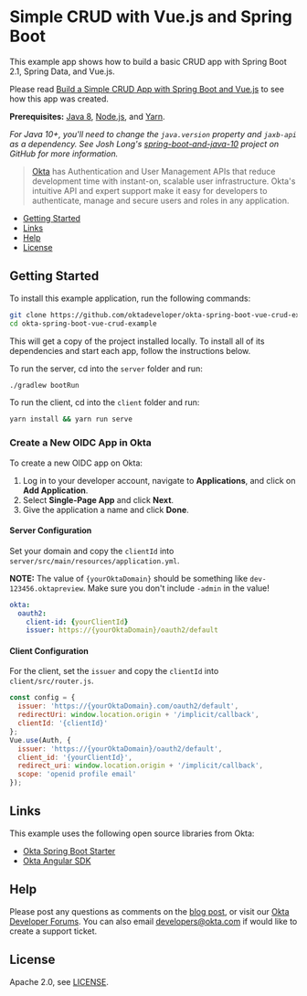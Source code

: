 # Simple CRUD with Vue.js and Spring Boot
 
This example app shows how to build a basic CRUD app with Spring Boot 2.1, Spring Data, and Vue.js.

Please read [Build a Simple CRUD App with Spring Boot and Vue.js](https://developer.okta.com/blog/2018/11/20/build-crud-spring-and-vue) to see how this app was created.

**Prerequisites:** [Java 8](http://www.oracle.com/technetwork/java/javase/downloads/jdk8-downloads-2133151.html), [Node.js](https://nodejs.org/), and [Yarn](https://yarnpkg.com/). 

_For Java 10+, you'll need to change the `java.version` property and `jaxb-api` as a dependency. See Josh Long's [spring-boot-and-java-10](https://github.com/joshlong/spring-boot-and-java-10) project on GitHub for more information._

> [Okta](https://developer.okta.com/) has Authentication and User Management APIs that reduce development time with instant-on, scalable user infrastructure. Okta's intuitive API and expert support make it easy for developers to authenticate, manage and secure users and roles in any application.

* [Getting Started](#getting-started)
* [Links](#links)
* [Help](#help)
* [License](#license)

## Getting Started

To install this example application, run the following commands:

```bash
git clone https://github.com/oktadeveloper/okta-spring-boot-vue-crud-example.git
cd okta-spring-boot-vue-crud-example
```

This will get a copy of the project installed locally. To install all of its dependencies and start each app, follow the instructions below.

To run the server, cd into the `server` folder and run:
 
```bash
./gradlew bootRun
```

To run the client, cd into the `client` folder and run:
 
```bash
yarn install && yarn run serve
```

### Create a New OIDC App in Okta

To create a new OIDC app on Okta:

1. Log in to your developer account, navigate to **Applications**, and click on **Add Application**.
3. Select **Single-Page App** and click **Next**. 
4. Give the application a name and click **Done**.

#### Server Configuration

Set your domain and copy the `clientId` into `server/src/main/resources/application.yml`. 

**NOTE:** The value of `{yourOktaDomain}` should be something like `dev-123456.oktapreview`. Make sure you don't include `-admin` in the value!

```yaml
okta:
  oauth2:
    client-id: {yourClientId}
    issuer: https://{yourOktaDomain}/oauth2/default
```

#### Client Configuration

For the client, set the `issuer` and copy the `clientId` into `client/src/router.js`.

```js
const config = {
  issuer: 'https://{yourOktaDomain}.com/oauth2/default',
  redirectUri: window.location.origin + '/implicit/callback',
  clientId: '{clientId}'
};
Vue.use(Auth, {  
  issuer: 'https://{yourOktaDomain}/oauth2/default',  
  client_id: '{yourClientId}',  
  redirect_uri: window.location.origin + '/implicit/callback',  
  scope: 'openid profile email'  
});
```

## Links

This example uses the following open source libraries from Okta:

* [Okta Spring Boot Starter](https://github.com/okta/okta-spring-boot)
* [Okta Angular SDK](https://github.com/okta/okta-oidc-js/tree/master/packages/okta-vue)

## Help

Please post any questions as comments on the [blog post](https://developer.okta.com/blog/2018/11/20/build-crud-spring-and-vue), or visit our [Okta Developer Forums](https://devforum.okta.com/). You can also email developers@okta.com if would like to create a support ticket.

## License

Apache 2.0, see [LICENSE](LICENSE).
